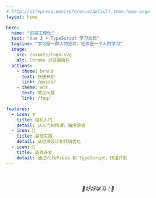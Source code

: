 ```yaml
---
# http://vitepress.dev/reference/default-thme-home-page
layout: home

hero:
  name: "前端工程化"
  text: "Vue 3 + TypeScript 学习文档"
  tagline: "学习是一群人的狂欢，狂欢是一个人的学习"
  image:
    src: /assets/logo.svg
    alt: Chrome 浏览器插件
  actions:
    - theme: brand
      text: 快速开始
      link: /guide/
    - theme: alt
      text: 常见问题
      link: /faq/

features:
  - icon: 💗
    title: 轻松入门
    detail: 从入门到精通，循序渐进
  - icon: 💋
    title: 最佳实践
    detail: 从组件设计到代码优化
  - icon: 🌹
    title: 高效开发
    detail: 通过VitePress 和 TypeScript，快速开发
---
```


<div style="text-align: center; margin-top: 50px;">
 <em>💌好好学习！💌</em>
</div>